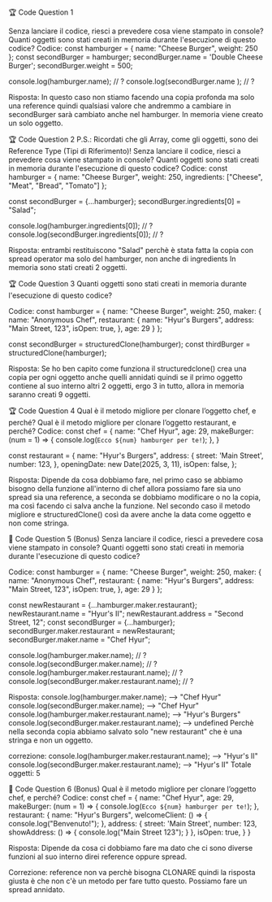 🏆 Code Question 1

Senza lanciare il codice, riesci a prevedere cosa viene stampato in console?
Quanti oggetti sono stati creati in memoria durante l'esecuzione di questo codice?
Codice:
const hamburger = { name: "Cheese Burger", weight: 250 };
const secondBurger = hamburger;
secondBurger.name = 'Double Cheese Burger';
secondBurger.weight = 500;

console.log(hamburger.name); // ?
console.log(secondBurger.name ); // ?

Risposta: In questo caso non stiamo facendo una copia profonda ma solo una reference quindi qualsiasi valore che andremmo a cambiare in secondBurger sarà cambiato anche nel hamburger.
In memoria viene creato un solo oggetto.


🏆 Code Question 2
P.S.: Ricordati che gli Array, come gli oggetti, sono dei Reference Type (Tipi di Riferimento)!
Senza lanciare il codice, riesci a prevedere cosa viene stampato in console?
Quanti oggetti sono stati creati in memoria durante l'esecuzione di questo codice?
Codice:
const hamburger = { 
	name: "Cheese Burger", 
	weight: 250,
	ingredients: ["Cheese", "Meat", "Bread", "Tomato"]
};

const secondBurger = {...hamburger};
secondBurger.ingredients[0] = "Salad";

console.log(hamburger.ingredients[0]); // ?
console.log(secondBurger.ingredients[0]); // ?

Risposta: entrambi restituiscono "Salad" perchè è stata fatta la copia con spread operator ma solo del hamburger, non anche di ingredients
In memoria sono stati creati 2 oggetti.


🏆 Code Question 3
Quanti oggetti sono stati creati in memoria durante l'esecuzione di questo codice?

Codice:
const hamburger = { 
	name: "Cheese Burger", 
	weight: 250,
	maker: {
		name: "Anonymous Chef",
		restaurant: {
			name: "Hyur's Burgers",
			address: "Main Street, 123",
			isOpen: true,
		},
		age: 29
	}
};

const secondBurger = structuredClone(hamburger);
const thirdBurger = structuredClone(hamburger);

Risposta: Se ho ben capito come funziona il structuredclone() crea una copia per ogni oggetto anche quelli annidati quindi se il primo oggetto contiene al suo interno altri 2 oggetti, ergo 3 in tutto, allora in memoria saranno creati 9 oggetti.


🏆 Code Question 4
Qual è il metodo migliore per clonare l’oggetto chef, e perché?
Qual è il metodo migliore per clonare l’oggetto restaurant, e perché?
Codice:
const chef = {
	name: "Chef Hyur",
	age: 29,
	makeBurger: (num = 1) => {
		console.log(`Ecco ${num} hamburger per te!`);
	},
}

const restaurant = {
	name: "Hyur's Burgers",
	address: {
		street: 'Main Street',
		number: 123,
	},
	openingDate: new Date(2025, 3, 11),
	isOpen: false,
};

Risposta: Dipende da cosa dobbiamo fare, nel primo caso se abbiamo bisogno della funzione all'interno di chef allora possiamo fare sia uno spread sia una reference, a seconda se dobbiamo modificare o no la copia, ma così facendo ci salva anche la funzione. 
Nel secondo caso il metodo migliore e structuredClone() così da avere anche la data come oggetto e non come stringa.


🎯 Code Question 5 (Bonus)
Senza lanciare il codice, riesci a prevedere cosa viene stampato in console?
Quanti oggetti sono stati creati in memoria durante l'esecuzione di questo codice?

Codice:
const hamburger = { 
	name: "Cheese Burger", 
	weight: 250,
	maker: {
		name: "Anonymous Chef",
		restaurant: {
			name: "Hyur's Burgers",
			address: "Main Street, 123",
			isOpen: true,
		},
		age: 29
	}
};

const newRestaurant = {...hamburger.maker.restaurant};
newRestaurant.name = "Hyur's II";
newRestaurant.address = "Second Street, 12";
const secondBurger = {...hamburger};
secondBurger.maker.restaurant = newRestaurant;
secondBurger.maker.name = "Chef Hyur";

console.log(hamburger.maker.name); // ?
console.log(secondBurger.maker.name); // ?
console.log(hamburger.maker.restaurant.name); // ?
console.log(secondBurger.maker.restaurant.name); // ?

Risposta: 
console.log(hamburger.maker.name); --> "Chef Hyur"
console.log(secondBurger.maker.name); --> "Chef Hyur"
console.log(hamburger.maker.restaurant.name); --> "Hyur's Burgers"
console.log(secondBurger.maker.restaurant.name); --> undefined Perchè nella seconda copia abbiamo salvato solo "new restaurant" che è una stringa e non un oggetto.

correzione: 
console.log(hamburger.maker.restaurant.name); --> "Hyur's II"
console.log(secondBurger.maker.restaurant.name); --> "Hyur's II"
Totale oggetti: 5


🎯 Code Question 6 (Bonus)
Qual è il metodo migliore per clonare l’oggetto chef, e perché?
Codice:
const chef = {
	name: "Chef Hyur",
	age: 29,
	makeBurger: (num = 1) => {
		console.log(`Ecco ${num} hamburger per te!`);
	},
	restaurant: {
		name: "Hyur's Burgers",
		welcomeClient: () => {
			console.log("Benvenuto!");
		},
		address: {
			street: 'Main Street',
			number: 123,
			showAddress: () => {
				console.log("Main Street 123");
			}
		},
		isOpen: true,
	}
}

Risposta: Dipende da cosa ci dobbiamo fare ma dato che ci sono diverse funzioni al suo interno direi reference oppure spread.

Correzione: reference non va perchè bisogna CLONARE quindi la risposta giusta è che non c'è un metodo per fare tutto questo. Possiamo fare un spread annidato.

